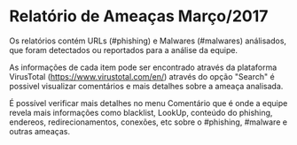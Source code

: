 # Relatório de Ameaças Março/2017

Os relatórios contém URLs (#phishing) e Malwares (#malwares) análisados, que foram detectados ou reportados para a análise da equipe.

As informações de cada item pode ser encontrado através da plataforma VirusTotal (https://www.virustotal.com/en/) através do opção "Search" é possivel visualizar comentários e mais detalhes sobre a ameaça analisada.

É possível verificar mais detalhes no menu Comentário que é onde a equipe revela mais informações como blacklist, LookUp, conteúdo do phishing, endereos, redirecionamentos, conexões, etc sobre o #phishing, #malware e outras ameaças.
